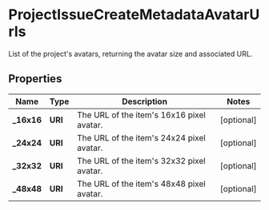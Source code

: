 

# ProjectIssueCreateMetadataAvatarUrls

List of the project's avatars, returning the avatar size and associated URL.

## Properties

| Name | Type | Description | Notes |
|------------ | ------------- | ------------- | -------------|
|**_16x16** | **URI** | The URL of the item&#39;s 16x16 pixel avatar. |  [optional] |
|**_24x24** | **URI** | The URL of the item&#39;s 24x24 pixel avatar. |  [optional] |
|**_32x32** | **URI** | The URL of the item&#39;s 32x32 pixel avatar. |  [optional] |
|**_48x48** | **URI** | The URL of the item&#39;s 48x48 pixel avatar. |  [optional] |



